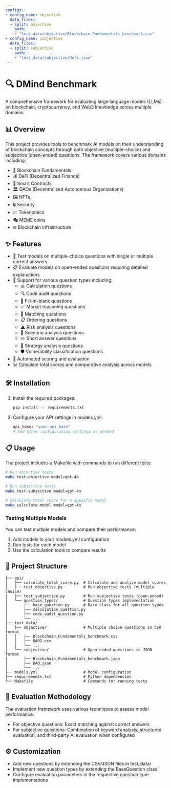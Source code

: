 ```yaml
---
configs:
- config_name: objective
  data_files:
  - split: objective
    path:
    - "test_data/objective/Blockchain_Fundamentals_benchmark.csv"
- config_name: subjective
  data_files:
  - split: subjective
    path:
    - "test_data/subjective/Defi.json"
---
```


# 🔍 DMind Benchmark
A comprehensive framework for evaluating large language models (LLMs) on blockchain, cryptocurrency, and Web3 knowledge across multiple domains.

## 📊 Overview

This project provides tools to benchmark AI models on their understanding of blockchain concepts through both objective (multiple-choice) and subjective (open-ended) questions. The framework covers various domains including:

- 🧱 Blockchain Fundamentals
- 💰 DeFi (Decentralized Finance)
- 📝 Smart Contracts
- 🏛️ DAOs (Decentralized Autonomous Organizations)
- 🖼️ NFTs
- 🔒 Security
- 💹 Tokenomics
- 🎭 MEME coins
- 🌐 Blockchain Infrastructure

## ✨ Features

- 🧪 Test models on multiple-choice questions with single or multiple correct answers
- 📋 Evaluate models on open-ended questions requiring detailed explanations
- 🔄 Support for various question types including:
  - 📊 Calculation questions
  - 🔍 Code audit questions
  - 📝 Fill-in-blank questions
  - 📈 Market reasoning questions
  - 🔗 Matching questions
  - 📋 Ordering questions
  - ⚠️ Risk analysis questions
  - 🔮 Scenario analysis questions
  - ✏️ Short answer questions
  - 🧩 Strategy analysis questions
  - 🛡️ Vulnerability classification questions
- 🤖 Automated scoring and evaluation
- 📊 Calculate total scores and comparative analysis across models

## 🛠️ Installation

1. Install the required packages:

   ```bash
   pip install -r requirements.txt
   ```

2. Configure your API settings in models.yml:

   ```bash
   api_base: "your_api_base"
   # Add other configuration settings as needed
   ```

## 📋 Usage

The project includes a Makefile with commands to run different tests:

```bash
# Run objective tests
make test-objective model=gpt-4o

# Run subjective tests
make test-subjective model=gpt-4o

# Calculate total score for a specific model
make calculate-model model=gpt-4o
```

### Testing Multiple Models

You can test multiple models and compare their performance:

1. Add models to your models.yml configuration
2. Run tests for each model
3. Use the calculation tools to compare results

## 📁 Project Structure

```
├── api/
│   ├── calculate_total_score.py  # Calculate and analyze model scores
│   ├── test_objective.py         # Run objective tests (multiple choice)
│   ├── test_subjective.py        # Run subjective tests (open-ended)
│   └── question_types/           # Question types implementation
│       ├── base_question.py      # Base class for all question types
│       ├── calculation_question.py
│       ├── code_audit_question.py
│       └── ...
├── test_data/
│   ├── objective/                # Multiple choice questions in CSV format
│   │   ├── Blockchain_Fundamentals_benchmark.csv
│   │   ├── DAO2.csv
│   │   └── ...
│   └── subjective/               # Open-ended questions in JSON format
│       ├── Blockchain_Fundamentals_benchmark.json
│       ├── DAO.json
│       └── ...
├── models.yml                    # Model configuration
├── requirements.txt              # Python dependencies
└── Makefile                      # Commands for running tests
```

## 📏 Evaluation Methodology

The evaluation framework uses various techniques to assess model performance:

- For objective questions: Exact matching against correct answers
- For subjective questions: Combination of keyword analysis, structured evaluation, and third-party AI evaluation when configured

## ⚙️ Customization

- Add new questions by extending the CSV/JSON files in test_data/
- Implement new question types by extending the BaseQuestion class
- Configure evaluation parameters in the respective question type implementations